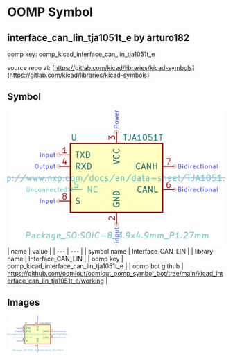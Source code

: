 # OOMP Symbol  
## interface_can_lin_tja1051t_e  by arturo182  
  
oomp key: oomp_kicad_interface_can_lin_tja1051t_e  
  
source repo at: [https://gitlab.com/kicad/libraries/kicad-symbols](https://gitlab.com/kicad/libraries/kicad-symbols)  
## Symbol  
  
[![working.png](working_600.png)](working.png)  
| name | value | 
| --- | --- | 
| symbol name | Interface_CAN_LIN | 
| library name | Interface_CAN_LIN | 
| oomp key | oomp_kicad_interface_can_lin_tja1051t_e | 
| oomp bot github | https://github.com/oomlout/oomlout_oomp_symbol_bot/tree/main/kicad_interface_can_lin_tja1051t_e/working | 
## Images  
  
[![working.png](working_140.png)](working.png)  
